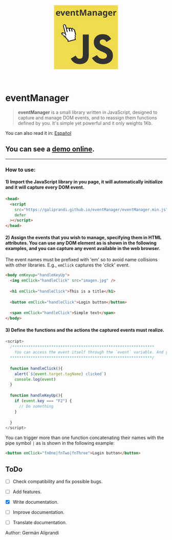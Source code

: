 <p style="text-align: center;">
<img src="./logo.svg" style="width: 200px">
</p>
<br>

# eventManager

> <b>eventManager</b> is a small library written in JavaScript, designed to capture and manage DOM events, and to reassign them functions defined by you. It's simple yet powerful and it only weights 1Kb.

You can also read it in: [Español](README.es.md)

## You can see a [demo online](https://galiprandi.github.io/eventManager/).

---

### How to use:

#### 1) Import the JavaScript library in you page, it will automatically initialize and it will capture every DOM event.

```html
<head>
  <script
    src="https://galiprandi.github.io/eventManager/eventManager.min.js"
    defer
  ></script>
</head>
```

#### 2) Assign the events that you wish to manage, specifying them in HTML attributes. You can use any DOM element as is shown in the following examples, and you can capture any event available in the web browser.

The event names must be prefixed with 'em' so to avoid name collisions with other libraries. E.g., `emClick` captures the 'click' event.

```html
<body emKeyup="handleKeyUp">
  <img emClick="handleClick" src="imagen.jpg" />

  <h1 emClick="handleClick">This is a title</h1>

  <button emClick="handleClick">Login button</button>

  <span emClick="handleClick">Simple text</span>
</body>
```

#### 3) Define the functions and the actions the captured events must realize.

```javascript
<script>
  /**************************************************************
    You can access the event itself through the `event` variable. And you can access the node element that triggered the event through `event.target`
  **************************************************************/

  function handleClick(){
    alert(`${event.target.tagName} clicked`)
    console.log(event)
  }

  function handleKeyUp(){
    if (event.key === "F2") {
      // Do something
    }

  }
</script>
```

You can trigger more than one function concatenating their names with the pipe symbol `|` as is shown in the following example:

```html
<button emClick="fnOne|fnTwo|fnThree">Login button</button>
```

## ToDo

- [ ] Check compatibility and fix possible bugs.

- [ ] Add features.

- [x] Write documentation.

- [ ] Improve documentation.

- [ ] Translate documentation.

Author: Germán Aliprandi
